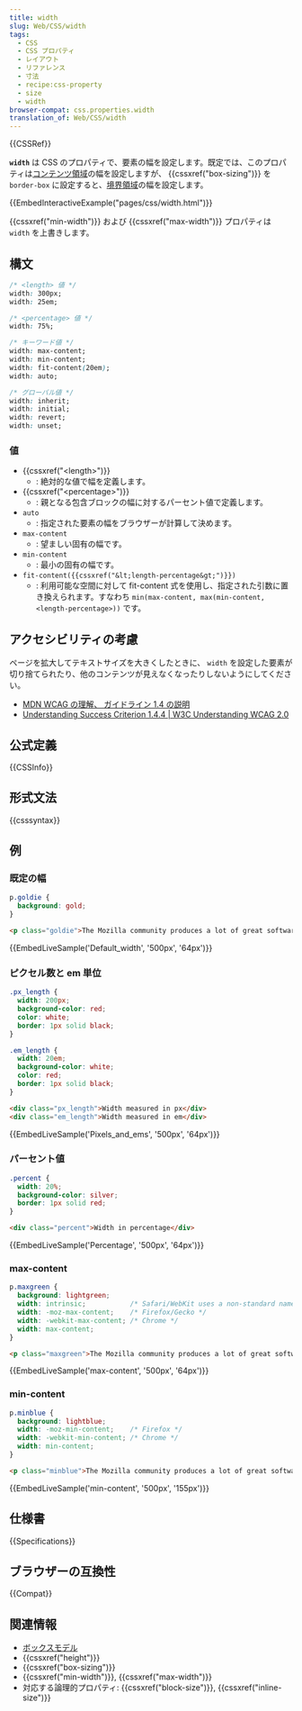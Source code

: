 ```yaml
---
title: width
slug: Web/CSS/width
tags:
  - CSS
  - CSS プロパティ
  - レイアウト
  - リファレンス
  - 寸法
  - recipe:css-property
  - size
  - width
browser-compat: css.properties.width
translation_of: Web/CSS/width
---
```

{{CSSRef}}

**`width`** は CSS のプロパティで、要素の幅を設定します。既定では、このプロパティは[コンテンツ領域](/ja/docs/Web/CSS/CSS_Box_Model/Introduction_to_the_CSS_box_model#content-area)の幅を設定しますが、 {{cssxref("box-sizing")}} を `border-box` に設定すると、[境界領域](/ja/docs/Web/CSS/CSS_Box_Model/Introduction_to_the_CSS_box_model#border-area)の幅を設定します。

{{EmbedInteractiveExample("pages/css/width.html")}}

{{cssxref("min-width")}} および {{cssxref("max-width")}} プロパティは `width` を上書きします。

## 構文

```css
/* <length> 値 */
width: 300px;
width: 25em;

/* <percentage> 値 */
width: 75%;

/* キーワード値 */
width: max-content;
width: min-content;
width: fit-content(20em);
width: auto;

/* グローバル値 */
width: inherit;
width: initial;
width: revert;
width: unset;
```

### 値

- {{cssxref("&lt;length&gt;")}}
  - : 絶対的な値で幅を定義します。
- {{cssxref("&lt;percentage&gt;")}}
  - : 親となる包含ブロックの幅に対するパーセント値で定義します。
- `auto`
  - : 指定された要素の幅をブラウザーが計算して決めます。
- `max-content`
  - : 望ましい固有の幅です。
- `min-content`
  - : 最小の固有の幅です。
- `fit-content({{cssxref("&lt;length-percentage&gt;")}})`
  - : 利用可能な空間に対して fit-content 式を使用し、指定された引数に置き換えられます。すなわち `min(max-content, max(min-content, <length-percentage>))` です。

## アクセシビリティの考慮

ページを拡大してテキストサイズを大きくしたときに、 `width` を設定した要素が切り捨てられたり、他のコンテンツが見えなくなったりしないようにしてください。

- [MDN WCAG の理解、 ガイドライン 1.4 の説明](/ja/docs/Web/Accessibility/Understanding_WCAG/Perceivable#guideline_1.4_make_it_easier_for_users_to_see_and_hear_content_including_separating_foreground_from_background)
- [Understanding Success Criterion 1.4.4 | W3C Understanding WCAG 2.0](https://www.w3.org/TR/UNDERSTANDING-WCAG20/visual-audio-contrast-scale.html)

## 公式定義

{{CSSInfo}}

## 形式文法

{{csssyntax}}

## 例

<h3 id="Default_width">既定の幅</h3>

```css
p.goldie {
  background: gold;
}
```

```html
<p class="goldie">The Mozilla community produces a lot of great software.</p>
```

{{EmbedLiveSample('Default_width', '500px', '64px')}}

<h3 id="Pixels_and_ems">ピクセル数と em 単位</h3>

```css
.px_length {
  width: 200px;
  background-color: red;
  color: white;
  border: 1px solid black;
}

.em_length {
  width: 20em;
  background-color: white;
  color: red;
  border: 1px solid black;
}
```

```html
<div class="px_length">Width measured in px</div>
<div class="em_length">Width measured in em</div>
```

{{EmbedLiveSample('Pixels_and_ems', '500px', '64px')}}

<h3 id="Percentage">パーセント値</h3>

```css
.percent {
  width: 20%;
  background-color: silver;
  border: 1px solid red;
}
```

```html
<div class="percent">Width in percentage</div>
```

{{EmbedLiveSample('Percentage', '500px', '64px')}}

### max-content

```css
p.maxgreen {
  background: lightgreen;
  width: intrinsic;           /* Safari/WebKit uses a non-standard name */
  width: -moz-max-content;    /* Firefox/Gecko */
  width: -webkit-max-content; /* Chrome */
  width: max-content;
}
```

```html
<p class="maxgreen">The Mozilla community produces a lot of great software.</p>
```

{{EmbedLiveSample('max-content', '500px', '64px')}}

### min-content

```css
p.minblue {
  background: lightblue;
  width: -moz-min-content;    /* Firefox */
  width: -webkit-min-content; /* Chrome */
  width: min-content;
}
```

```html
<p class="minblue">The Mozilla community produces a lot of great software.</p>
```

{{EmbedLiveSample('min-content', '500px', '155px')}}

## 仕様書

{{Specifications}}

## ブラウザーの互換性

{{Compat}}

## 関連情報

- [ボックスモデル](/ja/docs/Web/CSS/CSS_Box_Model/Introduction_to_the_CSS_box_model)
- {{cssxref("height")}}
- {{cssxref("box-sizing")}}
- {{cssxref("min-width")}}, {{cssxref("max-width")}}
- 対応する論理的プロパティ: {{cssxref("block-size")}}, {{cssxref("inline-size")}}
